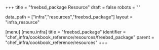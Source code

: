 +++
title = "freebsd_package Resource"
draft = false
robots = ""

data_path = ["infra","resources","freebsd_package"]
layout = "infra_resource"


[menu]
  [menu.infra]
    title = "freebsd_package"
    identifier = "chef_infra/cookbook_reference/resources/freebsd_package"
    parent = "chef_infra/cookbook_reference/resources"
+++

<!-- The contents of this page are automatically generated from the freebsd_package.yaml file in the data directory. -->
<!-- To suggest a change, edit the https://github.com/chef/chef/blob/master/lib/chef/resource/freebsd_package.rb file
      and submit a pull request to the https://github.com/chef/chef repository. -->
